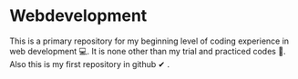 # Webdevelopment
This is a primary repository for my beginning level of coding experience in web development 💻.
It is none other than my trial and practiced codes 💾.
Also this is my first repository in github ✔ .
